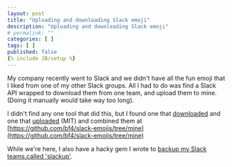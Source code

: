 ```yaml
---
layout: post
title: "Uploading and downloading Slack emoji"
description: "Uploading and downloading Slack emoji"
# permalink: ""
categories: [ ]
tags: [ ]
published: false
{% include JB/setup %}
---
```


My company recently went to Slack and we didn't have all the fun emoji that I liked from
one of my other Slack groups.  All I had to do was find a Slack API wrapped to download
them from one team, and upload them to mine.  (Doing it manually would take way too long).

I didn't find any one tool that did this, but I found one that
[downloaded](https://github.com/dornerworks/slack-emojis)
and one that [uploaded](https://github.com/smashwilson/slack-emojinator) (MIT)
and combined them at
[https://github.com/bf4/slack-emojis/tree/mine](https://github.com/bf4/slack-emojis/tree/mine)

While we're here, I also have a hacky gem I wrote to [backup my Slack teams.called
'slackup'](https://github.com/bf4/slackup).
